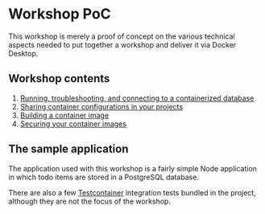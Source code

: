 # Workshop PoC

This workshop is merely a proof of concept on the various technical aspects needed to put together a workshop and deliver it via Docker Desktop.


## Workshop contents

1. [Running, troubleshooting, and connecting to a containerized database](./1-containers)
2. [Sharing container configurations in your projects](./2-sharing-container-config)
3. [Building a container image](./3-building-images)
4. [Securing your container images](./4-securing-images)


## The sample application

The application used with this workshop is a fairly simple Node application in which todo items are stored in a PostgreSQL database.

There are also a few [Testcontainer](https://testcontainers.com/) integration tests bundled in the project, although they are not the focus of the workshop. 
